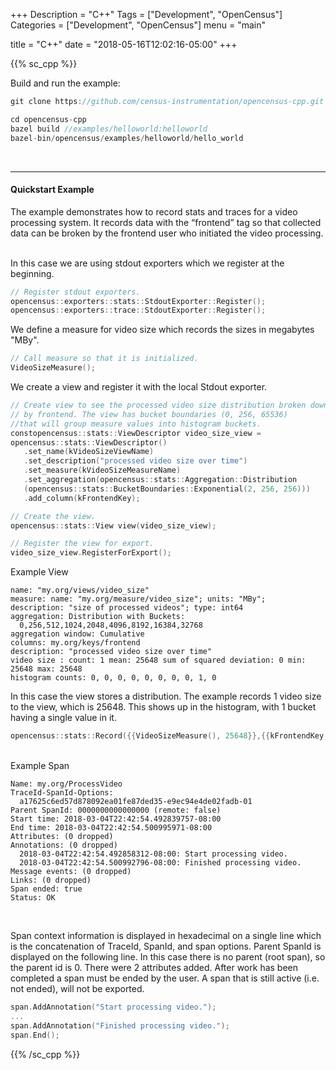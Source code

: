 +++
Description = "C++"
Tags = ["Development", "OpenCensus"]
Categories = ["Development", "OpenCensus"]
menu = "main"

title = "C++"
date = "2018-05-16T12:02:16-05:00"
+++

{{% sc_cpp %}}

Build and run the example:  

```cpp
git clone https://github.com/census-instrumentation/opencensus-cpp.git  

cd opencensus-cpp  
bazel build //examples/helloworld:helloworld  
bazel-bin/opencensus/examples/helloworld/hello_world
```

&nbsp; 

---

#### Quickstart Example  

The example demonstrates how to record stats and traces for a video processing system. It records data with the “frontend” tag so that collected data can be broken by the frontend user who initiated the video processing.  
&nbsp;  

In this case we are using stdout exporters which we register at the beginning.

```cpp
// Register stdout exporters.
opencensus::exporters::stats::StdoutExporter::Register();
opencensus::exporters::trace::StdoutExporter::Register();
```  
  
We define a measure for video size which records the sizes in megabytes "MBy".

```cpp
// Call measure so that it is initialized.
VideoSizeMeasure();
```  

We create a view and register it with the local Stdout exporter.

``` cpp
// Create view to see the processed video size distribution broken down
// by frontend. The view has bucket boundaries (0, 256, 65536)
//that will group measure values into histogram buckets.
constopencensus::stats::ViewDescriptor video_size_view =
opencensus::stats::ViewDescriptor()
   .set_name(kVideoSizeViewName)
   .set_description("processed video size over time")
   .set_measure(kVideoSizeMeasureName)
   .set_aggregation(opencensus::stats::Aggregation::Distribution
   (opencensus::stats::BucketBoundaries::Exponential(2, 256, 256)))
   .add_column(kFrontendKey);

// Create the view.
opencensus::stats::View view(video_size_view);

// Register the view for export.
video_size_view.RegisterForExport();
``` 


Example View

```
name: "my.org/views/video_size"
measure: name: "my.org/measure/video_size"; units: "MBy";
description: "size of processed videos"; type: int64
aggregation: Distribution with Buckets:
  0,256,512,1024,2048,4096,8192,16384,32768
aggregation window: Cumulative
columns: my.org/keys/frontend
description: "processed video size over time"
video size : count: 1 mean: 25648 sum of squared deviation: 0 min: 25648 max: 25648
histogram counts: 0, 0, 0, 0, 0, 0, 0, 0, 1, 0
```

In this case the view stores a distribution. The example records 1 video size to the view, which is 25648. This shows up in the histogram, with 1 bucket having a single value in it.

```cpp
opencensus::stats::Record({{VideoSizeMeasure(), 25648}},{{kFrontendKey, "video size"}});
```

&nbsp;  
Example Span

```
Name: my.org/ProcessVideo
TraceId-SpanId-Options:
  a17625c6ed57d878092ea01fe87ded35-e9ec94e4de02fadb-01
Parent SpanId: 0000000000000000 (remote: false)
Start time: 2018-03-04T22:42:54.492839757-08:00
End time: 2018-03-04T22:42:54.500995971-08:00
Attributes: (0 dropped)
Annotations: (0 dropped)
  2018-03-04T22:42:54.492858312-08:00: Start processing video.
  2018-03-04T22:42:54.500992796-08:00: Finished processing video.
Message events: (0 dropped)
Links: (0 dropped)
Span ended: true
Status: OK
```
&nbsp;  

Span context information is displayed in hexadecimal on a single line which is the concatenation of TraceId, SpanId, and span options. Parent SpanId is displayed on the following line. In this case there is no parent (root span), so the parent id is 0. There were 2 attributes added. After work has been completed a span must be ended by the user. A span that is still active (i.e. not ended), will not be exported.

```cpp
span.AddAnnotation("Start processing video.");
...
span.AddAnnotation("Finished processing video.");
span.End();
```

{{% /sc_cpp %}}
